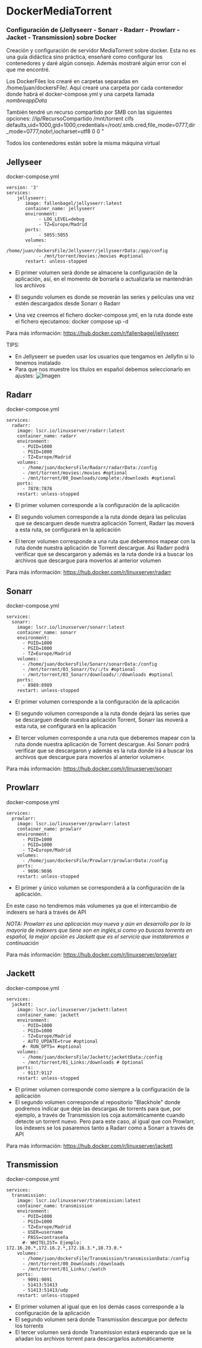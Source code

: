 # DockerMediaTorrent
### Configuración de (Jellyseerr - Sonarr - Radarr - Prowlarr - Jacket - Transmission) sobre Docker

Creación y configuración de servidor MediaTorrent sobre docker. Esta no es una guía didáctica sino práctica, enseñaré como configurar los contenedores y daré algún consejo. Además mostraré algún error con el que me encontré.

Los DockerFiles los crearé en carpetas separadas en /home/juan/dockersFile/. Aquí crearé una carpeta por cada contenedor donde habrá el docker-compose.yml y una carpeta llamada _nombreappData_

También tendré un recurso compartido por SMB con las siguientes opciones: //ip/RecursoCompartido /mnt/torrent cifs    defaults,uid=1000,gid=1000,credentials=/root/.smb.cred,file_mode=0777,dir_mode=0777,nobrl,iocharset=utf8     0       0 "

Todos los contenedores están sobre la misma máquina virtual

## Jellyseer

docker-compose.yml

<p> 

```docker
version: '3'
services:
    jellyseerr:
       image: fallenbagel/jellyseerr:latest
       container_name: jellyseerr
       environment:
            - LOG_LEVEL=debug
            - TZ=Europe/Madrid
       ports:
            - 5055:5055
       volumes:
            - /home/juan/dockersFile/Jellyseerr/jellyseerrData:/app/config
            - /mnt/torrent/movies:/movies #optional
       restart: unless-stopped
```
</p>

- El primer volumen será donde se almacene la configuración de la aplicación, así, en el momento de borrarla o actualizarla se mantendrán los archivos

- El segundo volumen es donde se moverán las series y peliculas una vez estén descargados desde Sonarr o Radarr

- Una vez creemos el fichero docker-compose.yml, en la ruta donde este el fichero ejecutamos: docker compose up -d

Para más información: https://hub.docker.com/r/fallenbagel/jellyseerr

TIPS:
- En Jellyseerr se pueden usar los usuarios que tengamos en Jellyfin si lo tenemos instalado
- Para que nos muestre los títulos en español debemos seleccionarlo en ajustes:
![Imagen](Images/LanguageJellyseerr.png)

## Radarr

docker-compose.yml

<p> 

```docker
services:
  radarr:
    image: lscr.io/linuxserver/radarr:latest
    container_name: radarr
    environment:
      - PUID=1000
      - PGID=1000
      - TZ=Europe/Madrid
    volumes:
      - /home/juan/dockersFile/Radarr/radarrData:/config
      - /mnt/torrent/movies:/movies #optional
      - /mnt/torrent/00_Downloads/complete:/downloads #optional
    ports:
      - 7878:7878
    restart: unless-stopped
```
</p>

- El primer volumen corresponde a la configuración de la aplicación

- El segundo volumen corresponde a la ruta donde dejará las peliculas que se descarguen desde nuestra aplicación Torrent, Radarr las moverá a esta ruta, se configurará en la aplicación

- El tercer volumen corresponde a una ruta que deberemos mapear con la ruta donde nuestra aplicación de Torrent descargue. Así Radarr podrá verificar que se descargaron y además es la ruta donde irá a buscar los archivos que descargue para moverlos al anterior volumen

Para más información: https://hub.docker.com/r/linuxserver/radarr

## Sonarr

docker-compose.yml

<p> 

```docker
services:
  sonarr:
    image: lscr.io/linuxserver/sonarr:latest
    container_name: sonarr
    environment:
      - PUID=1000
      - PGID=1000
      - TZ=Europe/Madrid
    volumes:
      - /home/juan/dockersFile/Sonarr/sonarrData:/config
      - /mnt/torrent/03_Sonarr/tv/:/tv #optional
      - /mnt/torrent/03_Sonarr/downloads/:/downloads #optional
    ports:
      - 8989:8989
    restart: unless-stopped
```
</p>

- El primer volumen corresponde a la configuración de la aplicación

- El segundo volumen corresponde a la ruta donde dejará las series que se descarguen desde nuestra aplicación Torrent, Sonarr las moverá a esta ruta, se configurará en la aplicación

- El tercer volumen corresponde a una ruta que deberemos mapear con la ruta donde nuestra aplicación de Torrent descargue. Así Sonarr podrá verificar que se descargaron y además es la ruta donde irá a buscar los archivos que descargue para moverlos al anterior volumen<

Para más información: https://hub.docker.com/r/linuxserver/sonarr

## Prowlarr

docker-compose.yml

<p> 

```docker
services:
  prowlarr:
    image: lscr.io/linuxserver/prowlarr:latest
    container_name: prowlarr
    environment:
      - PUID=1000
      - PGID=1000
      - TZ=Europe/Madrid
    volumes:
      - /home/juan/dockersFile/Prowlarr/prowlarrData:/config
    ports:
      - 9696:9696
    restart: unless-stopped
```
</p>

- El primer y único volumen se corresponderá a la configuración de la aplicación.

En este caso no tendremos más volumenes ya que el intercambio de indexers se hará a través de API

_NOTA: Prowlarr es una aplicación muy nueva y aún en desarrollo por lo la mayoría de indexers que tiene son en inglés,si como yo buscas torrents en español, la mejor opción es Jackett que es el servicio que instalaremos a continuación_

Para más información: https://hub.docker.com/r/linuxserver/prowlarr

## Jackett

docker-compose.yml

<p> 

```docker
services:
  jackett:
    image: lscr.io/linuxserver/jackett:latest
    container_name: jackett
    environment:
      - PUID=1000
      - PGID=1000
      - TZ=Europe/Madrid
      - AUTO_UPDATE=true #optional
      #- RUN_OPTS= #optional
    volumes:
      - /home/juan/dockersFile/Jackett/jackettData:/config
      - /mnt/torrent/01_Links:/downloads # Optional
    ports:
      - 9117:9117
    restart: unless-stopped
```
</p>

- El primer volumen corresponde como siempre a la configuración de la aplicación
- El segundo volumen corresponde al repositorio "Blackhole" donde podremos indicar que deje las descargas de torrents para que, por ejemplo, a través de Transmission los coja automáticamente cuando detecte un torrent nuevo. Pero para este caso, al igual que con Prowlarr, los indexers se los pasaremos tanto a Radarr como a Sonarr a través de API

Para más información: https://hub.docker.com/r/linuxserver/jackett

## Transmission

docker-compose.yml

<p> 

```docker
services:
  transmission:
    image: lscr.io/linuxserver/transmission:latest
    container_name: transmission
    environment:
      - PUID=1000
      - PGID=1000
      - TZ=Europe/Madrid
      - USER=username
      - PASS=contraseña
      #- WHITELIST= Ejemplo: 172.16.20.*,172.16.2.*,172.16.3.*,10.73.0.*
    volumes:
      - /home/juan/dockersFile/Transmission/transmissionData:/config
      - /mnt/torrent/00_Downloads:/downloads
      - /mnt/torrent/01_Links/:/watch
    ports:
      - 9091:9091
      - 51413:51413
      - 51413:51413/udp
    restart: unless-stopped
```
</p>

- El primer volumen al igual que en los demás casos corresponde a la configuración de la aplicación
- El segundo volumen será donde Transmission descargue por defecto los torrents
- El tercer volumen será donde Transmission estará esperando que se la añadan los archivos torrent para descargarlos automáticamente